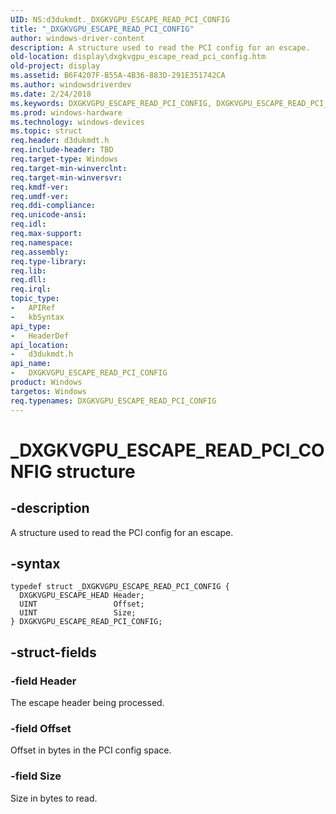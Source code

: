 ```yaml
---
UID: NS:d3dukmdt._DXGKVGPU_ESCAPE_READ_PCI_CONFIG
title: "_DXGKVGPU_ESCAPE_READ_PCI_CONFIG"
author: windows-driver-content
description: A structure used to read the PCI config for an escape.
old-location: display\dxgkvgpu_escape_read_pci_config.htm
old-project: display
ms.assetid: B6F4207F-B55A-4B36-883D-291E351742CA
ms.author: windowsdriverdev
ms.date: 2/24/2018
ms.keywords: DXGKVGPU_ESCAPE_READ_PCI_CONFIG, DXGKVGPU_ESCAPE_READ_PCI_CONFIG structure [Display Devices], _DXGKVGPU_ESCAPE_READ_PCI_CONFIG, d3dukmdt/DXGKVGPU_ESCAPE_READ_PCI_CONFIG, display.dxgkvgpu_escape_read_pci_config
ms.prod: windows-hardware
ms.technology: windows-devices
ms.topic: struct
req.header: d3dukmdt.h
req.include-header: TBD
req.target-type: Windows
req.target-min-winverclnt: 
req.target-min-winversvr: 
req.kmdf-ver: 
req.umdf-ver: 
req.ddi-compliance: 
req.unicode-ansi: 
req.idl: 
req.max-support: 
req.namespace: 
req.assembly: 
req.type-library: 
req.lib: 
req.dll: 
req.irql: 
topic_type:
-	APIRef
-	kbSyntax
api_type:
-	HeaderDef
api_location:
-	d3dukmdt.h
api_name:
-	DXGKVGPU_ESCAPE_READ_PCI_CONFIG
product: Windows
targetos: Windows
req.typenames: DXGKVGPU_ESCAPE_READ_PCI_CONFIG
---
```


# _DXGKVGPU_ESCAPE_READ_PCI_CONFIG structure


## -description


A structure used to read the PCI config for an escape.


## -syntax


````
typedef struct _DXGKVGPU_ESCAPE_READ_PCI_CONFIG {
  DXGKVGPU_ESCAPE_HEAD Header;
  UINT                 Offset;
  UINT                 Size;
} DXGKVGPU_ESCAPE_READ_PCI_CONFIG;
````


## -struct-fields




### -field Header

The escape header being processed.


### -field Offset

Offset in bytes in the PCI config space.


### -field Size

Size in bytes to read.

